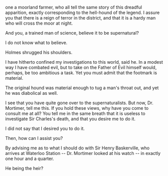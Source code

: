 one a moorland farmer, who all tell the same story of this dreadful
apparition, exactly corresponding to the hell-hound of the legend. I
assure you that there is a reign of terror in the district, and that it
is a hardy man who will cross the moor at night.

And you, a trained man of science, believe it to be supernatural?

I do not know what to believe.

Holmes shrugged his shoulders.

I have hitherto confined my investigations to this world, said he.
In a modest way I have combated evil, but to take on the Father of
Evil himself would, perhaps, be too ambitious a task. Yet you must admit
that the footmark is material.

The original hound was material enough to tug a man's throat out, and
yet he was diabolical as well.

I see that you have quite gone over to the supernaturalists. But now,
Dr. Mortimer, tell me this. If you hold these views, why have you come
to consult me at all? You tell me in the same breath that it is useless
to investigate Sir Charles's death, and that you desire me to do it.

I did not say that I desired you to do it.

Then, how can I assist you?

By advising me as to what I should do with Sir Henry Baskerville, who
arrives at Waterloo Station -- Dr. Mortimer looked at his watch -- in
exactly one hour and a quarter.

He being the heir?
